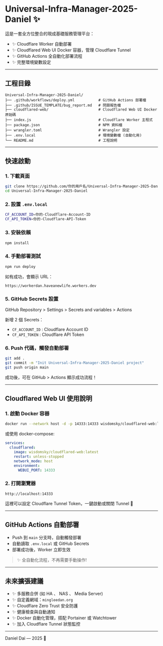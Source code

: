 # Universal-Infra-Manager-2025-Daniel ✨

這是一套全方位整合的現成基礎服務管理平台：

- ✨ Cloudflare Worker 自動部署
- ✨ Cloudflared Web UI Docker 容器，管理 Cloudflare Tunnel
- ✨ GitHub Actions 全自動化部署流程
- ✨ 完整環境變數設定

---

## 工程目錄

```
Universal-Infra-Manager-2025-Daniel/
├── .github/workflows/deploy.yml           # GitHub Actions 部署檔
├── .github/ISSUE_TEMPLATE/bug_report.md   # 問題報告檔
├── cloudflared-web/                       # Cloudflared Web UI Docker 原始碼
├── index.js                               # Cloudflare Worker 主程式
├── package.json                           # NPM 資料檔
├── wrangler.toml                          # Wrangler 設定
├── .env.local                             # 環境變數檔 (自動化用)
└── README.md                              # 工程說明
```

---

## 快速啟動

### 1. 下載頁面

```bash
git clone https://github.com/你的用戶名/Universal-Infra-Manager-2025-Daniel.git
cd Universal-Infra-Manager-2025-Daniel
```

### 2. 設置 `.env.local`

```bash
CF_ACCOUNT_ID=你的-Cloudflare-Account-ID
CF_API_TOKEN=你的-Cloudflare-API-Token
```

### 3. 安裝依賴

```bash
npm install
```

### 4. 手動部署測試

```bash
npm run deploy
```

如有成功，會顯示 URL：

```
https://workerdan.haveanewlife.workers.dev
```

### 5. GitHub Secrets 設置

GitHub Repository > Settings > Secrets and variables > Actions

新增 2 個 Secrets：

- `CF_ACCOUNT_ID` : Cloudflare Account ID
- `CF_API_TOKEN` : Cloudflare API Token

### 6. Push 代碼，觸發自動部署

```bash
git add .
git commit -m "Init Universal-Infra-Manager-2025-Daniel project"
git push origin main
```

成功後，可在 GitHub > Actions 顯示成功流程！

---

## Cloudflared Web UI 使用說明

### 1. 啟動 Docker 容器

```bash
docker run --network host -d -p 14333:14333 wisdomsky/cloudflared-web:latest
```

或使用 docker-compose:

```yaml
services:
  cloudflared:
    image: wisdomsky/cloudflared-web:latest
    restart: unless-stopped
    network_mode: host
    environment:
      WEBUI_PORT: 14333
```

### 2. 打開瀏覽器

```
http://localhost:14333
```

這裡可以設定 Cloudflare Tunnel Token，一鍵啟動或關閉 Tunnel 🎉

---

## GitHub Actions 自動部署

- Push 到 `main` 分支時，自動觸發部署
- 自動讀取 `.env.local` 或 GitHub Secrets
- 部署成功後，Worker 立即生效

> ✨ 全自動化流程，不再需要手動操作!

---

## 未來擴張建議

- ✨ 多服務合併 (如 HA 、 NAS 、 Media Server)
- ✨ 自定義網域：`mingleedan.org`
- ✨ Cloudflare Zero Trust 安全防護
- ✨ 健康檢查與自動通知
- ✨ Docker 自動化管理，搭配 Portainer 或 Watchtower
- ✨ 加入 Cloudflare Tunnel 狀態監控

---

Daniel Dai — 2025 🚀

